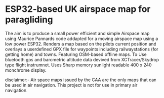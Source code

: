 # ESP32-based UK airspace map for paragliding

The aim is to produce a small power efficient and simple Airspace map using Maurice Pannards code addapted for a moving airspace map using a low power ESP32. Renders a map based on the pilots current position and overlays a userdefined GPX file for waypoints including railwaystations (for getting home) and towns. Featuring OSM-based offline maps. To Use bluetooth gps and barometric altitude data devived from XCTracer/Skydrop type flight instrumnet. Uses Sharp memory sunlight readable 400 x 240 monchrome display.

disclaimer:-
Air space maps issued by the CAA are the only maps that can be used in air navigation. This project is not for use in primary air navigation.

